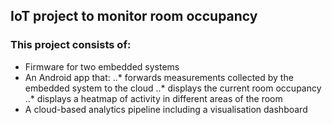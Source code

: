 ## IoT project to monitor room occupancy

### This project consists of:
* Firmware for two embedded systems
* An Android app that:
..* forwards measurements collected by the embedded system to the cloud
..* displays the current room occupancy
..* displays a heatmap of activity in different areas of the room
* A cloud-based analytics pipeline including a visualisation dashboard
